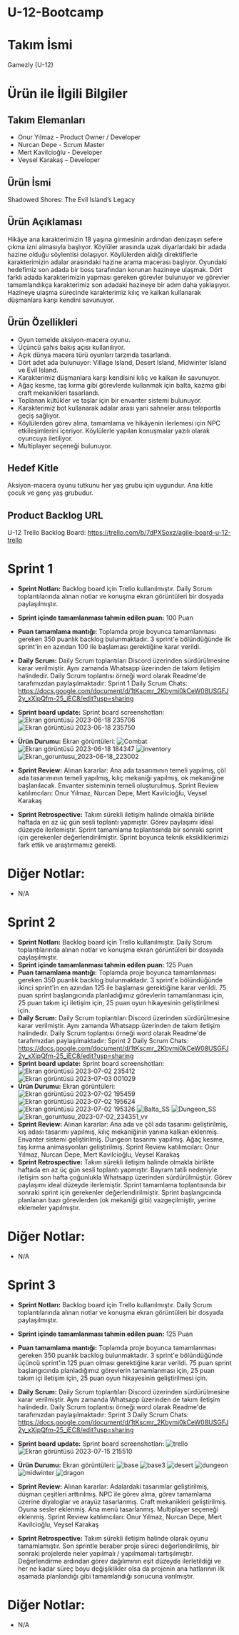 # U-12-Bootcamp
# **Takım İsmi**
Gamezly (U-12)
# **Ürün ile İlgili Bilgiler**
## **Takım Elemanları**
* Onur Yılmaz - Product Owner / Developer
* Nurcan Depe - Scrum Master
* Mert Kavilcioğlu - Developer
* Veysel Karakaş – Developer
## **Ürün İsmi**
Shadowed Shores: The Evil Island’s Legacy
## **Ürün Açıklaması**
Hikâye ana karakterimizin 18 yaşına girmesinin ardından denizaşırı sefere çıkma izni almasıyla başlıyor. Köylüler arasında uzak diyarlardaki bir adada hazine olduğu söylentisi dolaşıyor. Köylülerden aldığı direktiflerle karakterimizin adalar arasındaki hazine arama macerası başlıyor. Oyundaki hedefimiz son adada bir boss tarafından korunan hazineye ulaşmak. Dört farklı adada karakterimizin yapması gereken görevler bulunuyor ve görevler tamamlandıkça karakterimiz son adadaki hazineye bir adım daha yaklaşıyor. Hazineye ulaşma sürecinde karakterimiz kılıç ve kalkan kullanarak düşmanlara karşı kendini savunuyor.
## Ürün Özellikleri
* Oyun temelde aksiyon-macera oyunu. 
* Üçüncü şahıs bakış açısı kullanılıyor. 
* Açık dünya macera türü oyunları tarzında tasarlandı.
* Dört adet ada bulunuyor: Village Island, Desert Island, Midwinter Island ve Evil Island. 
* Karakterimiz düşmanlara karşı kendisini kılıç ve kalkan ile savunuyor. 
* Ağaç kesme, taş kırma gibi görevlerde kullanmak için balta, kazma gibi craft mekanikleri tasarlandı.
* Toplanan kütükler ve taşlar için bir envanter sistemi bulunuyor.
* Karakterimiz bot kullanarak adalar arası yani sahneler arası teleportla geçiş sağlıyor.
* Köylülerden görev alma, tamamlama ve hikâyenin ilerlemesi için NPC etkileşimlerini içeriyor. Köylülerle yapılan konuşmalar yazılı olarak oyuncuya iletiliyor.
* Multiplayer seçeneği bulunuyor.
## Hedef Kitle
Aksiyon-macera oyunu tutkunu her yaş grubu için uygundur. Ana kitle çocuk ve genç yaş grubudur.
## Product Backlog URL
U-12 Trello Backlog Board: https://trello.com/b/7dPXSoxz/agile-board-u-12-trello

# Sprint 1
* **Sprint Notları:** Backlog board için Trello kullanılmıştır. Daily Scrum toplantılarında alınan notlar ve konuşma ekran görüntüleri bir dosyada paylaşılmıştır.
* **Sprint içinde tamamlanması tahmin edilen puan:** 100 Puan
* **Puan tamamlama mantığı:** Toplamda proje boyunca tamamlanması gereken 350 puanlık backlog bulunmaktadır. 3 sprint'e bölündüğünde ilk sprint'in en azından 100 ile başlaması gerektiğine karar verildi.
* **Daily Scrum:** Daily Scrum toplantıları Discord üzerinden sürdürülmesine karar verilmiştir. Aynı zamanda Whatsapp üzerinden de takım iletişim halindedir. Daily Scrum toplantısı örneği word olarak Readme'de tarafımızdan paylaşılmaktadır: Sprint 1 Daily Scrum Chats: https://docs.google.com/document/d/1tKscmr_2Kbymi0kCeW08USGFJ2y_xXipQfm-25_iEC8/edit?usp=sharing
* **Sprint board update:** Sprint board screenshotları:
![Ekran görüntüsü 2023-06-18 235706](https://github.com/nurcandepe/U-12-Bootcamp/assets/123969725/9b934792-465e-4154-8122-331a43706c61)
![Ekran görüntüsü 2023-06-18 235750](https://github.com/nurcandepe/U-12-Bootcamp/assets/123969725/8e813ec1-a440-4a9c-a7ba-0af077201069)
* **Ürün Durumu:** Ekran görüntüleri:
![Combat](https://github.com/nurcandepe/U-12-Bootcamp/assets/123969725/00817e1e-1fe7-425c-b265-303fc1e85ac6)
![Ekran görüntüsü 2023-06-18 184347](https://github.com/nurcandepe/U-12-Bootcamp/assets/123969725/cf57ab4e-02b5-4718-af5d-0fc37f38c5bd)
![inventory](https://github.com/nurcandepe/U-12-Bootcamp/assets/123969725/0ab2fcbf-2dfc-4489-bd36-45d1e12488c0)
![Ekran_goruntusu_2023-06-18_223002](https://github.com/nurcandepe/U-12-Bootcamp/assets/123969725/b6d563cf-de38-40f1-bfc2-2f1edfb8aab1)

* **Sprint Review:** Alınan kararlar: Ana ada tasarımının temeli yapılmış, çöl ada tasarımının temeli yapılmış, kılıç mekaniği yapılmış, ok mekaniğine başlanılacak. Envanter sisteminin temeli oluşturulmuş.
Sprint Review katılımcıları: Onur Yılmaz, Nurcan Depe, Mert Kavilcioğlu, Veysel Karakaş
* **Sprint Retrospective:** Takım sürekli iletişim halinde olmakla birlikte haftada en az üç gün sesli toplantı yapmıştır. Görev paylaşımı ideal düzeyde ilerlemiştir. Sprint tamamlama toplantısında bir sonraki sprint için gerekenler değerlendirilmiştir. Sprint boyunca teknik eksikliklerimizi fark ettik ve araştırmamız gerekti.

# Diğer Notlar:
* N/A


# Sprint 2
* **Sprint Notları:** Backlog board için Trello kullanılmıştır. Daily Scrum toplantılarında alınan notlar ve konuşma ekran görüntüleri bir dosyada paylaşılmıştır.
* **Sprint içinde tamamlanması tahmin edilen puan:** 125 Puan
* **Puan tamamlama mantığı:** Toplamda proje boyunca tamamlanması gereken 350 puanlık backlog bulunmaktadır. 3 sprint'e bölündüğünde ikinci sprint'in en azından 125 ile başlaması gerektiğine karar verildi. 75 puan sprint başlangıcında planladığımız görevlerin tamamlanması için, 25 puan takım içi iletişim için, 25 puan oyun hikayesinin geliştirilmesi için.
* **Daily Scrum:** Daily Scrum toplantıları Discord üzerinden sürdürülmesine karar verilmiştir. Aynı zamanda Whatsapp üzerinden de takım iletişim halindedir. Daily Scrum toplantısı örneği word olarak Readme'de tarafımızdan paylaşılmaktadır: Sprint 2 Daily Scrum Chats: https://docs.google.com/document/d/1tKscmr_2Kbymi0kCeW08USGFJ2y_xXipQfm-25_iEC8/edit?usp=sharing
* **Sprint board update:** Sprint board screenshotları:
![Ekran görüntüsü 2023-07-02 235412](https://github.com/nurcandepe/U-12-Bootcamp/assets/123969725/e070bb84-93ee-4e2b-bb28-446f928f9d62)
![Ekran görüntüsü 2023-07-03 001029](https://github.com/nurcandepe/U-12-Bootcamp/assets/123969725/1deba6bb-3211-4a36-9f10-b846230c567c)
* **Ürün Durumu:** Ekran görüntüleri:
![Ekran görüntüsü 2023-07-02 195459](https://github.com/nurcandepe/U-12-Bootcamp/assets/123969725/8bbefa9e-71c9-44be-aa0f-ecef7d5f819b)
![Ekran görüntüsü 2023-07-02 195624](https://github.com/nurcandepe/U-12-Bootcamp/assets/123969725/c7a128f1-b8ef-4cb9-b327-cafb0d8fa9b6)
![Ekran görüntüsü 2023-07-02 195326](https://github.com/nurcandepe/U-12-Bootcamp/assets/123969725/c29ff9a4-b968-45fd-a57a-09695c640bfb)
![Balta_SS](https://github.com/nurcandepe/U-12-Bootcamp/assets/123969725/f1414a67-9811-4aa1-b57b-edfc30c20d05)
![Dungeon_SS](https://github.com/nurcandepe/U-12-Bootcamp/assets/123969725/22684e96-83dc-477b-89c0-e520e2c1ca05)
![Ekran_goruntusu_2023-07-02_234351_vv](https://github.com/nurcandepe/U-12-Bootcamp/assets/123969725/74606678-6bda-48e4-a005-eea689e20896)
* **Sprint Review:**  Alınan kararlar: Ana ada ve çöl ada tasarımı geliştirilmiş, kış adası tasarımı yapılmış, kılıç mekaniğinin yanına kalkan eklenmiş. Envanter sistemi geliştirilmiş. Dungeon tasarımı yapılmış. Ağaç kesme, taş kırma animasyonları geliştirilmiş.
Sprint Review katılımcıları: Onur Yılmaz, Nurcan Depe, Mert Kavilcioğlu, Veysel Karakaş
* **Sprint Retrospective:** Takım sürekli iletişim halinde olmakla birlikte haftada en az üç gün sesli toplantı yapmıştır. Bayram tatili nedeniyle iletişim son hafta çoğunlukla Whatsapp üzerinden sürdürülmüştür. Görev paylaşımı ideal düzeyde ilerlemiştir. Sprint tamamlama toplantısında bir sonraki sprint için gerekenler değerlendirilmiştir. Sprint başlangıcında planlanan bazı görevlerden (ok mekaniği gibi) vazgeçilmiştir, yerine eklemeler yapılmıştır.

# Diğer Notlar:
* N/A


# Sprint 3
* **Sprint Notları:** Backlog board için Trello kullanılmıştır. Daily Scrum toplantılarında alınan notlar ve konuşma ekran görüntüleri bir dosyada paylaşılmıştır.
* **Sprint içinde tamamlanması tahmin edilen puan:** 125 Puan
* **Puan tamamlama mantığı:**  Toplamda proje boyunca tamamlanması gereken 350 puanlık backlog bulunmaktadır. 3 sprint'e bölündüğünde üçüncü sprint'in 125 puan olması gerektiğine karar verildi. 75 puan sprint başlangıcında planladığımız görevlerin tamamlanması için, 25 puan takım içi iletişim için, 25 puan oyun hikayesinin geliştirilmesi için.
* **Daily Scrum:** Daily Scrum toplantıları Discord üzerinden sürdürülmesine karar verilmiştir. Aynı zamanda Whatsapp üzerinden de takım iletişim halindedir. Daily Scrum toplantısı örneği word olarak Readme'de tarafımızdan paylaşılmaktadır: Sprint 3 Daily Scrum Chats: https://docs.google.com/document/d/1tKscmr_2Kbymi0kCeW08USGFJ2y_xXipQfm-25_iEC8/edit?usp=sharing
* **Sprint board update:** Sprint board screenshotları:
![trello](https://github.com/nurcandepe/U-12-Bootcamp/assets/123969725/ab56d818-1f21-4d0f-8aef-c30dc16339d2)
![Ekran görüntüsü 2023-07-15 215510](https://github.com/nurcandepe/U-12-Bootcamp/assets/123969725/31a8488f-4944-417b-8521-7ec139ad6b3c)
* **Ürün Durumu:** Ekran görüntüleri:
![base](https://github.com/nurcandepe/U-12-Bootcamp/assets/123969725/59531353-78dc-45cf-a1b0-97cf4893bb51)
![base3](https://github.com/nurcandepe/U-12-Bootcamp/assets/123969725/f78921ae-1fe4-4910-8698-b1ffff9225ec)
![desert](https://github.com/nurcandepe/U-12-Bootcamp/assets/123969725/0ee8a367-6b31-4b9d-bc0a-3d5e391c97c9)
![dungeon](https://github.com/nurcandepe/U-12-Bootcamp/assets/123969725/9185a19b-6941-4849-ac67-fc65e1d4a6e8)
![midwinter](https://github.com/nurcandepe/U-12-Bootcamp/assets/123969725/424622cd-4316-4a99-aa8b-ae23bc6ded53)
![dragon](https://github.com/nurcandepe/U-12-Bootcamp/assets/123969725/eab7348f-7037-40c1-8b2a-f62e4545d075)

* **Sprint Review:**  Alınan kararlar: Adalardaki tasarımlar geliştirilmiş, düşman çeşitleri arttırılmış. NPC ile görev alma, görev tamamlama üzerine diyaloglar ve arayüz tasarlanmış. Craft mekanikleri geliştirilmiş. Oyuna sesler eklenmiş. Ana menü tasarlanmış. Multiplayer seçeneği eklenmiş.
Sprint Review katılımcıları: Onur Yılmaz, Nurcan Depe, Mert Kavilcioğlu, Veysel Karakaş
* **Sprint Retrospective:** Takım sürekli iletişim halinde olarak oyunu tamamlamıştır. Son sprintle beraber proje süreci değerlendirilmiş, bir sonraki projelerde neler yapılmalı / yapılmamalı tartışılmıştır. Değerlendirme ardından görev dağılımının eşit düzeyde ilerletildiği ve her ne kadar süreç boyu değişiklikler olsa da projenin ana hatlarının ilk aşamada planlandığı gibi tamamlandığı sonucuna varılmıştır.
  
# Diğer Notlar:
* N/A
